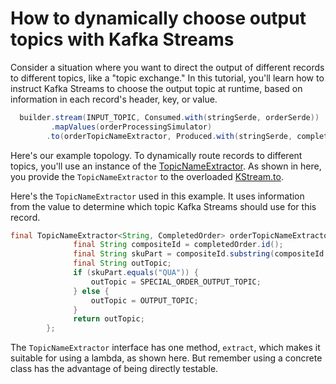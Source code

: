<!-- title: How to dynamically choose output topics with Kafka Streams -->
<!-- description: In this tutorial, learn how to dynamically choose output topics with Kafka Streams, with step-by-step instructions and supporting code. -->

# How to dynamically choose output topics with Kafka Streams

Consider a situation where you want to direct the output of different records to different topics, like a "topic exchange." 
In this tutorial, you'll learn how to instruct Kafka Streams to choose the output topic at runtime, 
based on information in each record's header, key, or value. 

```java
  builder.stream(INPUT_TOPIC, Consumed.with(stringSerde, orderSerde))
         .mapValues(orderProcessingSimulator)
        .to(orderTopicNameExtractor, Produced.with(stringSerde, completedOrderSerde));
```

Here's our example topology.  To dynamically route records to different topics, you'll use an instance of the [TopicNameExtractor](https://javadoc.io/static/org.apache.kafka/kafka-streams/3.6.1/org/apache/kafka/streams/processor/TopicNameExtractor.html).  As shown in here, you provide the `TopicNameExtractor` to 
the overloaded [KStream.to](https://javadoc.io/static/org.apache.kafka/kafka-streams/3.6.1/org/apache/kafka/streams/kstream/KStream.html#to-org.apache.kafka.streams.processor.TopicNameExtractor-org.apache.kafka.streams.kstream.Produced-).

Here's the `TopicNameExtractor` used in this example.  It uses information from the value to determine which topic Kafka Streams should use
for this record.

```java
final TopicNameExtractor<String, CompletedOrder> orderTopicNameExtractor = (key, completedOrder, recordContext) -> {
              final String compositeId = completedOrder.id();
              final String skuPart = compositeId.substring(compositeId.indexOf('-') + 1, 5);
              final String outTopic;
              if (skuPart.equals("QUA")) {
                  outTopic = SPECIAL_ORDER_OUTPUT_TOPIC;
              } else {
                  outTopic = OUTPUT_TOPIC;
              }
              return outTopic;
        };
```

The `TopicNameExtractor` interface has one method, `extract`, which makes it suitable for using a lambda, as shown here.  But remember using a concrete class has the advantage of being directly testable. 

